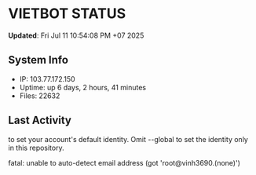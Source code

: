 # VIETBOT STATUS
**Updated**: Fri Jul 11 10:54:08 PM +07 2025

## System Info
- IP: 103.77.172.150
- Uptime: up 6 days, 2 hours, 41 minutes
- Files: 22632

## Last Activity

to set your account's default identity.
Omit --global to set the identity only in this repository.

fatal: unable to auto-detect email address (got 'root@vinh3690.(none)')
